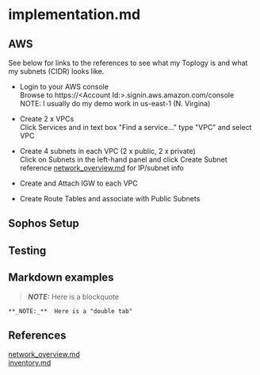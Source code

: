 # implementation.md


## AWS 
See below for links to the references to see what my Toplogy is and what my subnets (CIDR) looks like.  

* Login to your AWS console  
  Browse to https://\<Account Id:\>.signin.aws.amazon.com/console  
  NOTE:  I usually do my demo work in us-east-1 (N. Virgina)  
* Create 2 x VPCs   
  Click Services and in text box "Find a service..." type "VPC" and select VPC

* Create 4 subnets in each VPC (2 x public, 2 x private)  
  Click on Subnets in the left-hand panel and click Create Subnet  
  reference [network_overview.md](network_overview.md) for IP/subnet info  
* Create and Attach IGW to each VPC
* Create Route Tables and associate with Public Subnets


## Sophos Setup

## Testing



## Markdown examples

> **_NOTE:_**  Here is a blockquote

    **_NOTE:_**  Here is a "double tab"

## References
[network_overview.md](network_overview.md)  
[inventory.md](inventory.md)  



